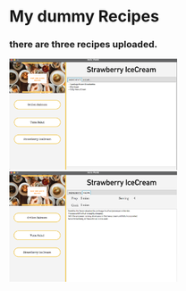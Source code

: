 # My dummy Recipes 
### there are three recipes uploaded.

<img src="https://github.com/Jenna-P/RecipeBook/blob/master/recipeGUI1.png?raw=true" width="300" title="Recipe">
<img src="https://github.com/Jenna-P/RecipeBook/blob/master/Recipe2.png?raw=true" width="300" title="Recipe">
